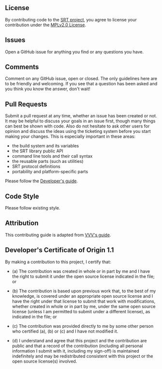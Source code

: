 ## License

By contributing code to the [SRT project](https://github.com/Haivision/srt/), you agree to license your contribution under the [MPLv2.0 License](LICENSE).

## Issues

Open a GitHub issue for anything you find or any questions you have.

## Comments

Comment on any GitHub issue, open or closed. The only guidelines here are to be friendly and welcoming. If you see that a question has been asked and you think you know the answer, don't wait!

## Pull Requests

Submit a pull request at any time, whether an issue has been created or not. It may be helpful to discuss your goals in an issue first, though many things can best be shown with code. Also do not hesitate to ask other users for opinion and discuss the ideas using the ticketing system before you start making your changes. This is especially important in these areas:

* the build system and its variables
* the SRT library public API
* command line tools and their call syntax
* the reusable parts (such as utilities)
* SRT protocol definitions
* portability and platform-specific parts

Please follow the [Developer's guide](./Developers.md).

## Code Style

Please follow existing style.

## Attribution

This contributing guide is adapted from [VVV's guide](https://github.com/Varying-Vagrant-Vagrants/VVV/blob/develop/.github/CONTRIBUTING.md).

## Developer's Certificate of Origin 1.1

By making a contribution to this project, I certify that:

* (a) The contribution was created in whole or in part by me and I
  have the right to submit it under the open source license
  indicated in the file; or

* (b) The contribution is based upon previous work that, to the best
  of my knowledge, is covered under an appropriate open source
  license and I have the right under that license to submit that
  work with modifications, whether created in whole or in part
  by me, under the same open source license (unless I am
  permitted to submit under a different license), as indicated
  in the file; or

* (c) The contribution was provided directly to me by some other
  person who certified (a), (b) or (c) and I have not modified
  it.

* (d) I understand and agree that this project and the contribution
  are public and that a record of the contribution (including all
  personal information I submit with it, including my sign-off) is
  maintained indefinitely and may be redistributed consistent with
  this project or the open source license(s) involved.
